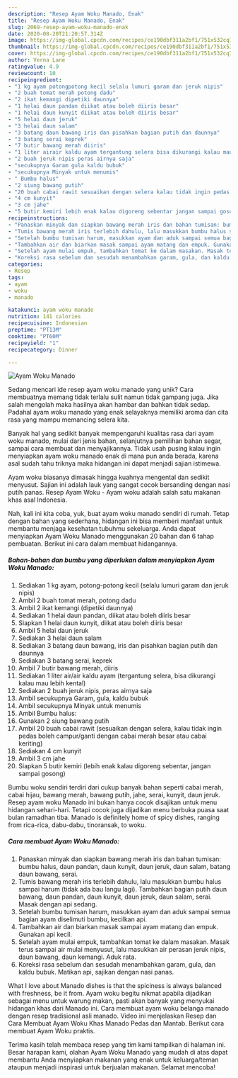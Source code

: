 ```yaml
---
description: "Resep Ayam Woku Manado, Enak"
title: "Resep Ayam Woku Manado, Enak"
slug: 2069-resep-ayam-woku-manado-enak
date: 2020-08-20T21:20:57.314Z
image: https://img-global.cpcdn.com/recipes/ce190dbf311a2bf1/751x532cq70/ayam-woku-manado-foto-resep-utama.jpg
thumbnail: https://img-global.cpcdn.com/recipes/ce190dbf311a2bf1/751x532cq70/ayam-woku-manado-foto-resep-utama.jpg
cover: https://img-global.cpcdn.com/recipes/ce190dbf311a2bf1/751x532cq70/ayam-woku-manado-foto-resep-utama.jpg
author: Verna Lane
ratingvalue: 4.9
reviewcount: 10
recipeingredient:
- "1 kg ayam potongpotong kecil selalu lumuri garam dan jeruk nipis"
- "2 buah tomat merah potong dadu"
- "2 ikat kemangi dipetiki daunnya"
- "1 helai daun pandan diikat atau boleh diiris besar"
- "1 helai daun kunyit diikat atau boleh diiris besar"
- "5 helai daun jeruk"
- "3 helai daun salam"
- "3 batang daun bawang iris dan pisahkan bagian putih dan daunnya"
- "3 batang serai keprek"
- "7 butir bawang merah diiris"
- "1 liter airair kaldu ayam tergantung selera bisa dikurangi kalau mau lebih kental"
- "2 buah jeruk nipis peras airnya saja"
- "secukupnya Garam gula kaldu bubuk"
- "secukupnya Minyak untuk menumis"
- " Bumbu halus"
- "2 siung bawang putih"
- "20 buah cabai rawit sesuaikan dengan selera kalau tidak ingin pedas boleh campurganti dengan cabai merah besar atau cabai keriting"
- "4 cm kunyit"
- "3 cm jahe"
- "5 butir kemiri lebih enak kalau digoreng sebentar jangan sampai gosong"
recipeinstructions:
- "Panaskan minyak dan siapkan bawang merah iris dan bahan tumisan: bumbu halus, daun pandan, daun kunyit, daun jeruk, daun salam, batang daun bawang, serai."
- "Tumis bawang merah iris terlebih dahulu, lalu masukkan bumbu halus sampai harum (tidak ada bau langu lagi). Tambahkan bagian putih daun bawang, daun pandan, daun kunyit, daun jeruk, daun salam, serai. Masak dengan api sedang."
- "Setelah bumbu tumisan harum, masukkan ayam dan aduk sampai semua bagian ayam diselimuti bumbu, kecilkan api."
- "Tambahkan air dan biarkan masak sampai ayam matang dan empuk. Gunakan api kecil."
- "Setelah ayam mulai empuk, tambahkan tomat ke dalam masakan. Masak terus sampai air mulai menyusut, lalu masukkan air perasan jeruk nipis, daun bawang, daun kemangi. Aduk rata."
- "Koreksi rasa sebelum dan sesudah menambahkan garam, gula, dan kaldu bubuk. Matikan api, sajikan dengan nasi panas."
categories:
- Resep
tags:
- ayam
- woku
- manado

katakunci: ayam woku manado 
nutrition: 141 calories
recipecuisine: Indonesian
preptime: "PT13M"
cooktime: "PT60M"
recipeyield: "1"
recipecategory: Dinner

---
```



![Ayam Woku Manado](https://img-global.cpcdn.com/recipes/ce190dbf311a2bf1/751x532cq70/ayam-woku-manado-foto-resep-utama.jpg)

Sedang mencari ide resep ayam woku manado yang unik? Cara membuatnya memang tidak terlalu sulit namun tidak gampang juga. Jika salah mengolah maka hasilnya akan hambar dan bahkan tidak sedap. Padahal ayam woku manado yang enak selayaknya memiliki aroma dan cita rasa yang mampu memancing selera kita.

Banyak hal yang sedikit banyak mempengaruhi kualitas rasa dari ayam woku manado, mulai dari jenis bahan, selanjutnya pemilihan bahan segar, sampai cara membuat dan menyajikannya. Tidak usah pusing kalau ingin menyiapkan ayam woku manado enak di mana pun anda berada, karena asal sudah tahu triknya maka hidangan ini dapat menjadi sajian istimewa.

Ayam woku biasanya dimasak hingga kuahnya mengental dan sedikit menyusut. Sajian ini adalah lauk yang sangat cocok bersanding dengan nasi putih panas. Resep Ayam Woku - Ayam woku adalah salah satu makanan khas asal Indonesia.


Nah, kali ini kita coba, yuk, buat ayam woku manado sendiri di rumah. Tetap dengan bahan yang sederhana, hidangan ini bisa memberi manfaat untuk membantu menjaga kesehatan tubuhmu sekeluarga. Anda dapat menyiapkan Ayam Woku Manado menggunakan 20 bahan dan 6 tahap pembuatan. Berikut ini cara dalam membuat hidangannya.

<!--inarticleads1-->

##### Bahan-bahan dan bumbu yang diperlukan dalam menyiapkan Ayam Woku Manado:

1. Sediakan 1 kg ayam, potong-potong kecil (selalu lumuri garam dan jeruk nipis)
1. Ambil 2 buah tomat merah, potong dadu
1. Ambil 2 ikat kemangi (dipetiki daunnya)
1. Sediakan 1 helai daun pandan, diikat atau boleh diiris besar
1. Siapkan 1 helai daun kunyit, diikat atau boleh diiris besar
1. Ambil 5 helai daun jeruk
1. Sediakan 3 helai daun salam
1. Sediakan 3 batang daun bawang, iris dan pisahkan bagian putih dan daunnya
1. Sediakan 3 batang serai, keprek
1. Ambil 7 butir bawang merah, diiris
1. Sediakan 1 liter air/air kaldu ayam (tergantung selera, bisa dikurangi kalau mau lebih kental)
1. Sediakan 2 buah jeruk nipis, peras airnya saja
1. Ambil secukupnya Garam, gula, kaldu bubuk
1. Ambil secukupnya Minyak untuk menumis
1. Ambil  Bumbu halus:
1. Gunakan 2 siung bawang putih
1. Ambil 20 buah cabai rawit (sesuaikan dengan selera, kalau tidak ingin pedas boleh campur/ganti dengan cabai merah besar atau cabai keriting)
1. Sediakan 4 cm kunyit
1. Ambil 3 cm jahe
1. Siapkan 5 butir kemiri (lebih enak kalau digoreng sebentar, jangan sampai gosong)


Bumbu woku sendiri terdiri dari cukup banyak bahan seperti cabai merah, cabai hijau, bawang merah, bawang putih, jahe, serai, kunyit, daun jeruk. Resep ayam woku Manado ini bukan hanya cocok disajikan untuk menu hidangan sehari-hari. Tetapi cocok juga dijadikan menu berbuka puasa saat bulan ramadhan tiba. Manado is definitely home of spicy dishes, ranging from rica-rica, dabu-dabu, tinoransak, to woku. 

<!--inarticleads2-->

##### Cara membuat Ayam Woku Manado:

1. Panaskan minyak dan siapkan bawang merah iris dan bahan tumisan: bumbu halus, daun pandan, daun kunyit, daun jeruk, daun salam, batang daun bawang, serai.
1. Tumis bawang merah iris terlebih dahulu, lalu masukkan bumbu halus sampai harum (tidak ada bau langu lagi). Tambahkan bagian putih daun bawang, daun pandan, daun kunyit, daun jeruk, daun salam, serai. Masak dengan api sedang.
1. Setelah bumbu tumisan harum, masukkan ayam dan aduk sampai semua bagian ayam diselimuti bumbu, kecilkan api.
1. Tambahkan air dan biarkan masak sampai ayam matang dan empuk. Gunakan api kecil.
1. Setelah ayam mulai empuk, tambahkan tomat ke dalam masakan. Masak terus sampai air mulai menyusut, lalu masukkan air perasan jeruk nipis, daun bawang, daun kemangi. Aduk rata.
1. Koreksi rasa sebelum dan sesudah menambahkan garam, gula, dan kaldu bubuk. Matikan api, sajikan dengan nasi panas.


What I love about Manado dishes is that the spiciness is always balanced with freshness, be it from. Ayam woku begitu nikmat apabila dijadikan sebagai menu untuk warung makan, pasti akan banyak yang menyukai hidangan khas dari Manado ini. Cara membuat ayam woku belanga manado dengan resep tradisional asli manado. Video ini menjelaskan Resep dan Cara Membuat Ayam Woku Khas Manado Pedas dan Mantab. Berikut cara membuat Ayam Woku praktis. 

Terima kasih telah membaca resep yang tim kami tampilkan di halaman ini. Besar harapan kami, olahan Ayam Woku Manado yang mudah di atas dapat membantu Anda menyiapkan makanan yang enak untuk keluarga/teman ataupun menjadi inspirasi untuk berjualan makanan. Selamat mencoba!
